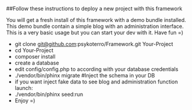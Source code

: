 ##Follow these instructions to deploy a new project with this framework

You will get a fresh install of this framework with a demo bundle installed. 
This demo bundle contain a simple blog with an administration interface. 
This is a very basic usage but you can start your dev with  it. Have fun =)

* git clone git@github.com:psykoterro/Framework.git Your-Project
* cd Your-Project
* composer install
* create a database
* edit config/config.php to according with your database credentials
* ./vendor/bin/phinx migrate #Inject the schema in your DB
* if you want inject fake data to see blog and administration function launch:
* ./vendor/bin/phinx seed:run
* Enjoy =)